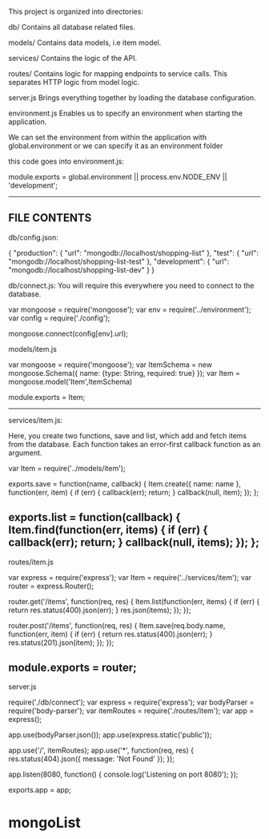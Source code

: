This project is organized into directories:

db/
  Contains all database related files.

models/
  Contains data models, i.e item model.

services/
  Contains the logic of the API. 

routes/
  Contains logic for mapping endpoints to service calls.
  This separates HTTP logic from model logic.

server.js
  Brings everything together by loading the database configuration.

environment.js
  Enables us to specify an environment when starting the application.
  
  We can set the environment from within the application with global.environment
  or we can specify it as an environment folder
  
  this code goes into environment.js:
  
  module.exports = global.environment || process.env.NODE_ENV || 'development';
  
-----------------------------------------------------
FILE CONTENTS
----------------------------------------------------
db/config.json:

{
    "production": {
        "url": "mongodb://localhost/shopping-list"
    },
    "test": {
        "url": "mongodb://localhost/shopping-list-test"
    },
    "development": {
        "url": "mongodb://localhost/shopping-list-dev"
    }
}

db/connect.js:
You will require this everywhere you need to connect to the database.


var mongoose = require('mongoose');
var env = require('../environment');
var config = require('./config');

mongoose.connect(config[env].url);


models/item.js

var mongoose = require('mongoose');
var ItemSchema = new mongoose.Schema({
  name: {type: String, required: true}
});
var Item = mongoose.model('Item',ItemSchema)

module.exports = Item;

-------------------------------------------------------------------
services/item.js:

Here, you create two functions, save and list, which add and fetch items
from the database. Each function takes an error-first callback function
as an argument.

var Item = require('../models/item');

exports.save = function(name, callback) {
    Item.create({ name: name }, function(err, item) {
        if (err) {
            callback(err);
            return;
        }
        callback(null, item);
    });
};

exports.list = function(callback) {
    Item.find(function(err, items) {
        if (err) {
            callback(err);
            return;
        }
        callback(null, items);
    });
};
--------------------------------------------------------
routes/item.js

var express = require('express');
var Item = require('../services/item');
var router = express.Router();

router.get('/items', function(req, res) {
    Item.list(function(err, items) {
        if (err) {
            return res.status(400).json(err);
        }
        res.json(items);
    });
});

router.post('/items', function(req, res) {
    Item.save(req.body.name, function(err, item) {
        if (err) {
            return res.status(400).json(err);
        }
        res.status(201).json(item);
    });
});

module.exports = router;
---------------------------------------------------------------

server.js

require('./db/connect');
var express = require('express');
var bodyParser = require('body-parser');
var itemRoutes = require('./routes/item');
var app = express();

app.use(bodyParser.json());
app.use(express.static('public'));

app.use('/', itemRoutes);
app.use('*', function(req, res) {
    res.status(404).json({ message: 'Not Found' });
});

app.listen(8080, function() {
    console.log('Listening on port 8080');
});

exports.app = app;
# mongoList
